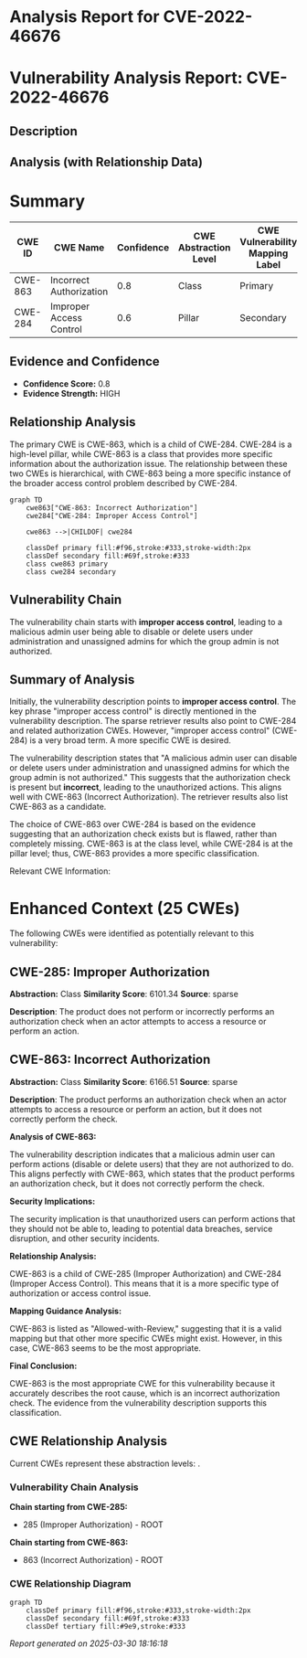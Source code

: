 # Analysis Report for CVE-2022-46676

# Vulnerability Analysis Report: CVE-2022-46676

## Description



## Analysis (with Relationship Data)

# Summary
| CWE ID | CWE Name | Confidence | CWE Abstraction Level | CWE Vulnerability Mapping Label | CWE-Vulnerability Mapping Notes |
|---|---|---|---|---|---|
| CWE-863 | Incorrect Authorization | 0.8 | Class | Primary | Allowed-with-Review |
| CWE-284 | Improper Access Control | 0.6 | Pillar | Secondary | Discouraged |

## Evidence and Confidence

*   **Confidence Score:** 0.8
*   **Evidence Strength:** HIGH

## Relationship Analysis
The primary CWE is CWE-863, which is a child of CWE-284. CWE-284 is a high-level pillar, while CWE-863 is a class that provides more specific information about the authorization issue. The relationship between these two CWEs is hierarchical, with CWE-863 being a more specific instance of the broader access control problem described by CWE-284.

```mermaid
graph TD
    cwe863["CWE-863: Incorrect Authorization"]
    cwe284["CWE-284: Improper Access Control"]
    
    cwe863 -->|CHILDOF| cwe284
    
    classDef primary fill:#f96,stroke:#333,stroke-width:2px
    classDef secondary fill:#69f,stroke:#333
    class cwe863 primary
    class cwe284 secondary
```

## Vulnerability Chain
The vulnerability chain starts with **improper access control**, leading to a malicious admin user being able to disable or delete users under administration and unassigned admins for which the group admin is not authorized.

## Summary of Analysis
Initially, the vulnerability description points to **improper access control**. The key phrase "improper access control" is directly mentioned in the vulnerability description. The sparse retriever results also point to CWE-284 and related authorization CWEs. However, "improper access control" (CWE-284) is a very broad term. A more specific CWE is desired.

The vulnerability description states that "A malicious admin user can disable or delete users under administration and unassigned admins for which the group admin is not authorized." This suggests that the authorization check is present but **incorrect**, leading to the unauthorized actions. This aligns well with CWE-863 (Incorrect Authorization). The retriever results also list CWE-863 as a candidate.

The choice of CWE-863 over CWE-284 is based on the evidence suggesting that an authorization check exists but is flawed, rather than completely missing. CWE-863 is at the class level, while CWE-284 is at the pillar level; thus, CWE-863 provides a more specific classification.

Relevant CWE Information:

# Enhanced Context (25 CWEs)
The following CWEs were identified as potentially relevant to this vulnerability:

## CWE-285: Improper Authorization
**Abstraction:** Class
**Similarity Score**: 6101.34
**Source**: sparse

**Description**:
The product does not perform or incorrectly performs an authorization check when an actor attempts to access a resource or perform an action.

## CWE-863: Incorrect Authorization
**Abstraction:** Class
**Similarity Score**: 6166.51
**Source**: sparse

**Description**:
The product performs an authorization check when an actor attempts to access a resource or perform an action, but it does not correctly perform the check.

**Analysis of CWE-863:**

The vulnerability description indicates that a malicious admin user can perform actions (disable or delete users) that they are not authorized to do. This aligns perfectly with CWE-863, which states that the product performs an authorization check, but it does not correctly perform the check.

**Security Implications:**

The security implication is that unauthorized users can perform actions that they should not be able to, leading to potential data breaches, service disruption, and other security incidents.

**Relationship Analysis:**

CWE-863 is a child of CWE-285 (Improper Authorization) and CWE-284 (Improper Access Control). This means that it is a more specific type of authorization or access control issue.

**Mapping Guidance Analysis:**

CWE-863 is listed as "Allowed-with-Review," suggesting that it is a valid mapping but that other more specific CWEs might exist. However, in this case, CWE-863 seems to be the most appropriate.

**Final Conclusion:**

CWE-863 is the most appropriate CWE for this vulnerability because it accurately describes the root cause, which is an incorrect authorization check. The evidence from the vulnerability description supports this classification.


## CWE Relationship Analysis

Current CWEs represent these abstraction levels: .


### Vulnerability Chain Analysis

**Chain starting from CWE-285:**
- 285 (Improper Authorization) - ROOT


**Chain starting from CWE-863:**
- 863 (Incorrect Authorization) - ROOT



### CWE Relationship Diagram

```mermaid
graph TD
    classDef primary fill:#f96,stroke:#333,stroke-width:2px
    classDef secondary fill:#69f,stroke:#333
    classDef tertiary fill:#9e9,stroke:#333
```



*Report generated on 2025-03-30 18:16:18*
